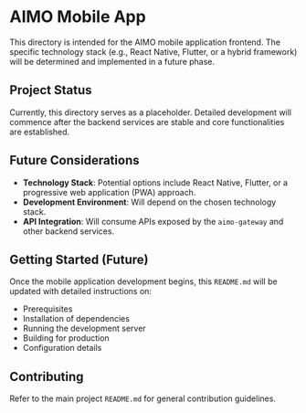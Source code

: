# AIMO Mobile App

This directory is intended for the AIMO mobile application frontend. The specific technology stack (e.g., React Native, Flutter, or a hybrid framework) will be determined and implemented in a future phase.

## Project Status

Currently, this directory serves as a placeholder. Detailed development will commence after the backend services are stable and core functionalities are established.

## Future Considerations

-   **Technology Stack**: Potential options include React Native, Flutter, or a progressive web application (PWA) approach.
-   **Development Environment**: Will depend on the chosen technology stack.
-   **API Integration**: Will consume APIs exposed by the `aimo-gateway` and other backend services.

## Getting Started (Future)

Once the mobile application development begins, this `README.md` will be updated with detailed instructions on:

-   Prerequisites
-   Installation of dependencies
-   Running the development server
-   Building for production
-   Configuration details

## Contributing

Refer to the main project `README.md` for general contribution guidelines.